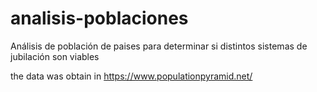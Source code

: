 # analisis-poblaciones
Análisis de población de paises para determinar si distintos sistemas de jubilación son viables

the data was obtain in https://www.populationpyramid.net/

